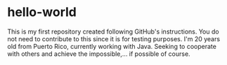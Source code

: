 # hello-world
This is my first repository created following GitHub's instructions. You do not need to contribute to this since it is for testing purposes. I'm 20 years old from Puerto Rico, currently working with Java. Seeking to cooperate with others and achieve the impossible,... if possible of course.

